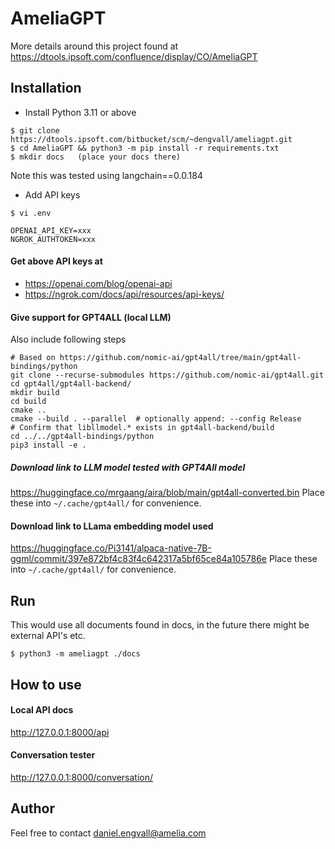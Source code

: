 # AmeliaGPT

More details around this project found at 
https://dtools.ipsoft.com/confluence/display/CO/AmeliaGPT

## Installation
- Install Python 3.11 or above

```shell
$ git clone https://dtools.ipsoft.com/bitbucket/scm/~dengvall/ameliagpt.git
$ cd AmeliaGPT && python3 -m pip install -r requirements.txt
$ mkdir docs   (place your docs there)
```
Note this was tested using langchain==0.0.184


- Add API keys
````shell
$ vi .env

OPENAI_API_KEY=xxx
NGROK_AUTHTOKEN=xxx
````

#### Get above API keys at
- https://openai.com/blog/openai-api
- https://ngrok.com/docs/api/resources/api-keys/

#### Give support for GPT4ALL (local LLM)
Also include following steps
```shell
# Based on https://github.com/nomic-ai/gpt4all/tree/main/gpt4all-bindings/python
git clone --recurse-submodules https://github.com/nomic-ai/gpt4all.git
cd gpt4all/gpt4all-backend/
mkdir build
cd build
cmake ..
cmake --build . --parallel  # optionally append: --config Release
# Confirm that libllmodel.* exists in gpt4all-backend/build
cd ../../gpt4all-bindings/python
pip3 install -e .
```

##### Download link to LLM model tested with GPT4All model
https://huggingface.co/mrgaang/aira/blob/main/gpt4all-converted.bin
Place these into `~/.cache/gpt4all/` for convenience.

#### Download link to LLama embedding model used
https://huggingface.co/Pi3141/alpaca-native-7B-ggml/commit/397e872bf4c83f4c642317a5bf65ce84a105786e
Place these into `~/.cache/gpt4all/` for convenience.


## Run
This would use all documents found in docs, in the future there might be external API's etc.
````shell
$ python3 -m ameliagpt ./docs
````


## How to use

#### Local API docs
http://127.0.0.1:8000/api

#### Conversation tester
http://127.0.0.1:8000/conversation/


## Author
Feel free to contact daniel.engvall@amelia.com 